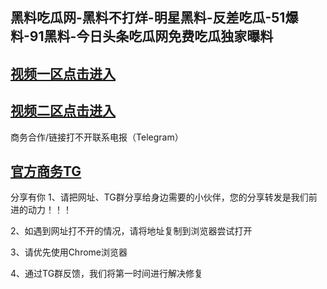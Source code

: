 黑料吃瓜网-黑料不打烊-明星黑料-反差吃瓜-51爆料-91黑料-今日头条吃瓜网免费吃瓜独家曝料
---
[视频一区点击进入](https://17avtvapp.github.io/)
----
[视频二区点击进入](https://17avtvapp.github.io/)
----
商务合作/链接打不开联系电报（Telegram）

[官方商务TG ](https://t.me/Wenge58/)
---
分享有你
1、请把网址、TG群分享给身边需要的小伙伴，您的分享转发是我们前进的动力！！！

2、如遇到网址打不开的情况，请将地址复制到浏览器尝试打开

3、请优先使用Chrome浏览器

4、通过TG群反馈，我们将第一时间进行解决修复

